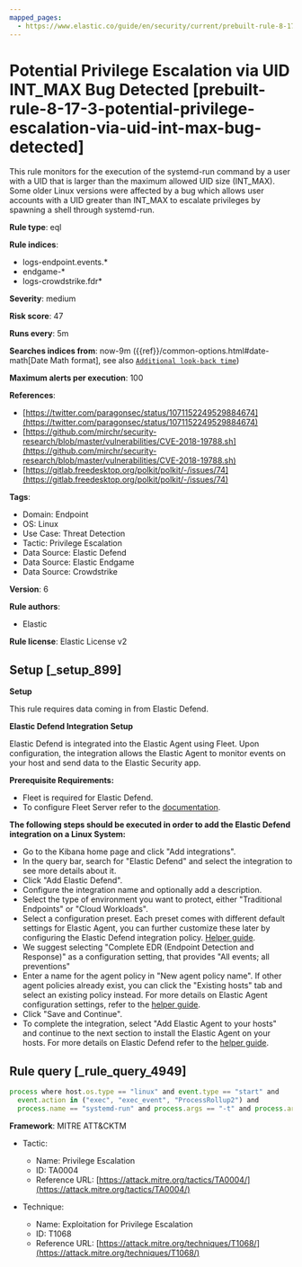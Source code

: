 ```yaml
---
mapped_pages:
  - https://www.elastic.co/guide/en/security/current/prebuilt-rule-8-17-3-potential-privilege-escalation-via-uid-int-max-bug-detected.html
---
```


# Potential Privilege Escalation via UID INT_MAX Bug Detected [prebuilt-rule-8-17-3-potential-privilege-escalation-via-uid-int-max-bug-detected]

This rule monitors for the execution of the systemd-run command by a user with a UID that is larger than the maximum allowed UID size (INT_MAX). Some older Linux versions were affected by a bug which allows user accounts with a UID greater than INT_MAX to escalate privileges by spawning a shell through systemd-run.

**Rule type**: eql

**Rule indices**:

* logs-endpoint.events.*
* endgame-*
* logs-crowdstrike.fdr*

**Severity**: medium

**Risk score**: 47

**Runs every**: 5m

**Searches indices from**: now-9m ({{ref}}/common-options.html#date-math[Date Math format], see also [`Additional look-back time`](docs-content://solutions/security/detect-and-alert/create-detection-rule.md#rule-schedule))

**Maximum alerts per execution**: 100

**References**:

* [https://twitter.com/paragonsec/status/1071152249529884674](https://twitter.com/paragonsec/status/1071152249529884674)
* [https://github.com/mirchr/security-research/blob/master/vulnerabilities/CVE-2018-19788.sh](https://github.com/mirchr/security-research/blob/master/vulnerabilities/CVE-2018-19788.sh)
* [https://gitlab.freedesktop.org/polkit/polkit/-/issues/74](https://gitlab.freedesktop.org/polkit/polkit/-/issues/74)

**Tags**:

* Domain: Endpoint
* OS: Linux
* Use Case: Threat Detection
* Tactic: Privilege Escalation
* Data Source: Elastic Defend
* Data Source: Elastic Endgame
* Data Source: Crowdstrike

**Version**: 6

**Rule authors**:

* Elastic

**Rule license**: Elastic License v2

## Setup [_setup_899]

**Setup**

This rule requires data coming in from Elastic Defend.

**Elastic Defend Integration Setup**

Elastic Defend is integrated into the Elastic Agent using Fleet. Upon configuration, the integration allows the Elastic Agent to monitor events on your host and send data to the Elastic Security app.

**Prerequisite Requirements:**

* Fleet is required for Elastic Defend.
* To configure Fleet Server refer to the [documentation](docs-content://reference/ingestion-tools/fleet/fleet-server.md).

**The following steps should be executed in order to add the Elastic Defend integration on a Linux System:**

* Go to the Kibana home page and click "Add integrations".
* In the query bar, search for "Elastic Defend" and select the integration to see more details about it.
* Click "Add Elastic Defend".
* Configure the integration name and optionally add a description.
* Select the type of environment you want to protect, either "Traditional Endpoints" or "Cloud Workloads".
* Select a configuration preset. Each preset comes with different default settings for Elastic Agent, you can further customize these later by configuring the Elastic Defend integration policy. [Helper guide](docs-content://solutions/security/configure-elastic-defend/configure-an-integration-policy-for-elastic-defend.md).
* We suggest selecting "Complete EDR (Endpoint Detection and Response)" as a configuration setting, that provides "All events; all preventions"
* Enter a name for the agent policy in "New agent policy name". If other agent policies already exist, you can click the "Existing hosts" tab and select an existing policy instead. For more details on Elastic Agent configuration settings, refer to the [helper guide](docs-content://reference/ingestion-tools/fleet/agent-policy.md).
* Click "Save and Continue".
* To complete the integration, select "Add Elastic Agent to your hosts" and continue to the next section to install the Elastic Agent on your hosts. For more details on Elastic Defend refer to the [helper guide](docs-content://solutions/security/configure-elastic-defend/install-elastic-defend.md).


## Rule query [_rule_query_4949]

```js
process where host.os.type == "linux" and event.type == "start" and
  event.action in ("exec", "exec_event", "ProcessRollup2") and
  process.name == "systemd-run" and process.args == "-t" and process.args_count >= 3 and user.id >= "1000000000"
```

**Framework**: MITRE ATT&CKTM

* Tactic:

    * Name: Privilege Escalation
    * ID: TA0004
    * Reference URL: [https://attack.mitre.org/tactics/TA0004/](https://attack.mitre.org/tactics/TA0004/)

* Technique:

    * Name: Exploitation for Privilege Escalation
    * ID: T1068
    * Reference URL: [https://attack.mitre.org/techniques/T1068/](https://attack.mitre.org/techniques/T1068/)



